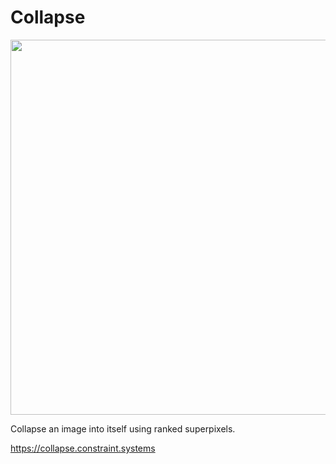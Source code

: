 # Collapse

<img
src='https://raw.githubusercontent.com/constraint-systems/collapse/master/public/collapse.gif'
width="600"/>

Collapse an image into itself using ranked superpixels.

https://collapse.constraint.systems
